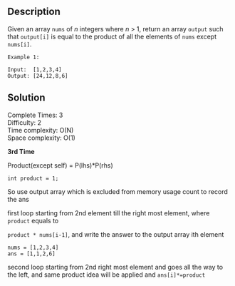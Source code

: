 ## Description 

Given an array `nums` of *n* integers where *n* > 1,  return an array `output` such that `output[i]` is equal to the product of all the elements of `nums` except `nums[i]`.

```
Example 1:

Input:  [1,2,3,4]
Output: [24,12,8,6]
```

## Solution

Complete Times:  3<br/>
Difficulty: 2 <br/>
Time complexity: O(N)<br/>
Space complexity: O(1)<br/>

**3rd Time**

Product(except self) = P(lhs)*P(rhs)

```
int product = 1;
```



So use output array which is excluded from memory usage count to record the ans 

first loop starting from 2nd element till the right most element, where `product` equals  to 

`product * nums[i-1]`, and write the answer to the output array ith element

````
nums = [1,2,3,4]
ans = [1,1,2,6]
````

second loop starting from 2nd right most element and goes all the way to the left, and same product idea will be applied and `ans[i]*=product`







